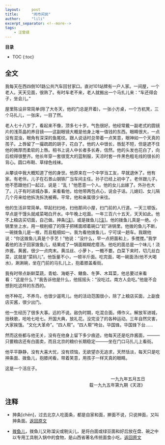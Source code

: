 ```yaml
---
layout:     post
title:      "闹市闲民"
author:     "lili"
excerpt_separator: <!--more-->
tags:
    - 汪曾祺
---
```


 <!--more-->
 
**目录**
* TOC
{:toc}

## 全文
我每天在西四倒101路公共汽车回甘家口。直对101站牌有一户人家。一间屋，一个老人。天天见面，很熟了。有时车老不来，老人就搬出一个马扎儿来：“车还得会子，坐会儿。”

屋里陈设非常简单(除了大冬天，他的门总是开着)，一张小方桌，一个方杌凳，三个马扎儿，一张床，一目了然。

老人七十八岁了，看起来不像，顶多七十岁。气色很好。他经常戴一副老式的圆镜片的浅茶晶的养目镜——这副眼镜大概是他身上唯一值钱的东西。眼睛很大，一点没有混浊，眼角有深深的鱼尾纹。跟人说话时总带着一点笑意，眼神如一个天真的孩子。上唇留了一撮疏疏的胡子，花白了。他的人中很长，唇髭不短，但是遮不住他的微厚而柔软的上唇。相书上说人中长者多长寿，信然。他的头发也花白了，向后梳得很整齐。他长年穿一套很宽大的蓝制服，天凉时套一件黑色粗毛线的很长的背心。圆口布鞋、草绿色线袜。

从攀谈中我大概知道了他的身世。他原来在一个中学当工友，早就退休了。他有家。有老伴。儿子在石景山钢铁厂当车间主任。孙子已经上初中了。老伴跟儿子。他不愿跟他们一起过，说是：“乱！”他愿意一个人。他的女儿出嫁了。外孙也大了。儿子有时进城办事，来看看他，给他带两包点心，说会子话。儿媳妇、女儿隔几个月来给他拆洗拆洗被褥。平常，他和亲属很少来往。

他的生活非常简单。早起扫扫地，扫他那间小屋，扫门前的人行道。一天三顿饭。早点是干馒头就咸菜喝白开水。中午晚上吃面。一年三百六十五天，天天如此。他不上粮店买切面，自己做。抻条[<a href='#z_1'>注</a><a name='zb_1'></a>]，或是拨鱼儿[<a href='#z_2'>注</a><a name='zb_2'></a>]。他的拨鱼儿真是一绝。小锅里坐上水，用一根削细了的筷子把稀面顺着碗口“赶”进锅里。他拨的鱼儿不断，一碗拨鱼儿是一根，而且粗细如一。我为看他拨鱼儿，宁可误一趟车。我跟他说：“你这拨鱼儿真是个手艺！”他说：“没什么，早一点把面和上，多搅搅。”我学着他的法子回家拨鱼儿，结果成了一锅面糊糊疙瘩汤。他吃的面总是一个味儿！浇炸酱。黄酱，很少一点肉末。黄瓜丝、小萝卜，一概不要。白菜下来时，切几丝白菜，这就是“菜码儿”。他饭量不小，一顿半斤面。吃完面，喝一碗面汤(他不大喝水)，涮涮碗，坐在门前的马扎儿上，抱着膝盖看街。

我有时带点新鲜菜蔬，青蛤、海蛎子、鳝鱼、冬笋、木耳菜，他总要过来看看：“这是什么？”我告诉他是什么，他摇摇头：“没吃过。南方人会吃。”他是不会想到吃这样的东西的。

他不种花，不养鸟，也很少遛弯儿。他的活动范围很小，除了上粮店买面，上副食店买酱，很少出门。

他一生经历了很多大事。远的不说。敌伪时期，吃混合面。傅作义。解放军进城，扭秧歌，呛呛七呛七。开国大典，放礼花。没完没了的各种运动。三年自然灾害，大家挨饿。“文化大革命”。“四人帮”。“四人帮”垮台。华国锋。华国锋下台……

然而这些都与他无关，没有在他身上留下多少痕迹。他每天还是吃炸酱面，———只要粮店还有白面卖，而且北京的粮价长期稳定———坐在门口马扎儿上看街。

他平平静静，没有大喜大忧，没有烦恼，无欲望亦无追求，天然恬淡，每天只是吃抻条面、拨鱼儿，抱膝闲看，带着笑意，用孩子一样天真的眼睛。

这是一个活庄子。



<p style='text-align:right; padding: 0 5vw 0 0'>一九九年五月五日<br/>载一九九五年第九期《天涯》</p>
 

## 注释
* <a name='z_1'></a> 抻条[chēn]，过去北京人吃面条，都是自家和面，擀面不说，只说抻面，又叫抻条面。<a href='#zb_1'>返回原文</a>

* <a name='z_2'></a> [拨鱼儿](https://baike.baidu.com/item/%E6%8B%A8%E9%B1%BC%E5%84%BF/3195516)，拨鱼儿又称溜尖或剔尖儿，是将白面或绿豆面和好后放在盘、碗之中以专用工具剔入锅中的食物，是山西省著名传统面食小吃。<a href='#zb_2'>返回原文</a>




